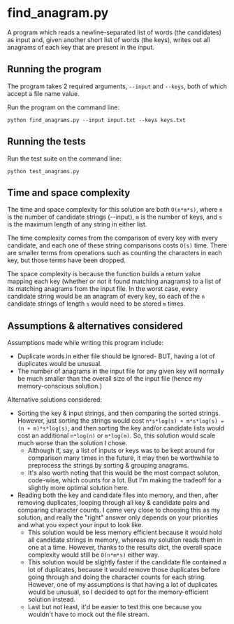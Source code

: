 # find_anagram.py

A program which reads a newline-separated list of words (the candidates) as input and, given another short list of words (the keys), writes out all anagrams of each key that are present in the input.

## Running the program

The program takes 2 required arguments, `--input` and `--keys`, both of which accept a file name value.

Run the program on the command line:

```
python find_anagrams.py --input input.txt --keys keys.txt
```

## Running the tests

Run the test suite on the command line:

```
python test_anagrams.py
```

## Time and space complexity

The time and space complexity for this solution are both `O(n*m*s)`, where `n` is the number of candidate strings (--input), `m` is the number of keys, and `s` is the maximum length of any string in either list.

The time complexity comes from the comparison of every key with every candidate, and each one of these string comparisons costs `O(s)` time. There are smaller terms from operations such as counting the characters in each key, but those terms have been dropped.

The space complexity is because the function builds a return value mapping each key (whether or not it found matching anagrams) to a list of its matching anagrams from the input file. In the worst case, every candidate string would be an anagram of every key, so each of the `n` candidate strings of length `s` would need to be stored `m` times.

## Assumptions & alternatives considered

Assumptions made while writing this program include:
* Duplicate words in either file should be ignored- BUT, having a lot of duplicates would be unusual.
* The number of anagrams in the input file for any given key will normally be much smaller than the overall size of the input file (hence my memory-conscious solution.)

Alternative solutions considered:
* Sorting the key & input strings, and then comparing the sorted strings. However, just sorting the strings would cost `n*s*log(s) + m*s*log(s) = (n + m)*s*log(s)`, and then sorting the key and/or candidate lists would cost an additional `n*log(n)` or `m*log(m)`. So, this solution would scale much worse than the solution I chose.
    * Although if, say, a list of inputs or keys was to be kept around for comparison many times in the future, it may then be worthwhile to preprocess the strings by sorting & grouping anagrams.
    * It's also worth noting that this would be the most compact soluton, code-wise, which counts for a lot. But I'm making the tradeoff for a slightly more optimal solution here.
* Reading both the key and candidate files into memory, and then, after removing duplicates, looping through all key & candidate pairs and comparing character counts. I came very close to choosing this as my solution, and really the "right" answer only depends on your priorities and what you expect your input to look like.
    * This solution would be less memory efficient because it would hold all candidate strings in memory, whereas my solution reads them in one at a time. However, thanks to the results dict, the overall space complexity would still be `O(n*m*s)` either way.
    * This solution would be slightly faster if the candidate file contained a lot of duplicates, because it would remove those duplicates before going through and doing the character counts for each string. However, one of my assumptions is that having a lot of duplicates would be unusual, so I decided to opt for the memory-efficient solution instead.
    * Last but not least, it'd be easier to test this one because you wouldn't have to mock out the file stream.
